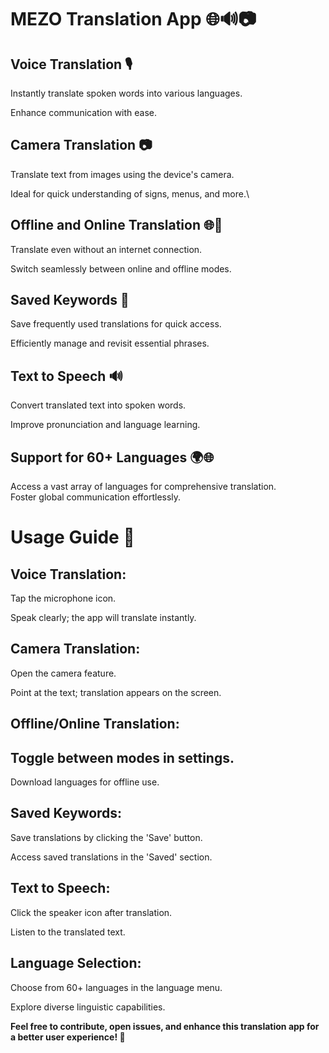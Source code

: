 # MEZO Translation App 🌐🔊📷

## Voice Translation 🎙️

Instantly translate spoken words into various languages.

Enhance communication with ease.

## Camera Translation 📷

Translate text from images using the device's camera.

Ideal for quick understanding of signs, menus, and more.\

## Offline and Online Translation 🌐🔌

Translate even without an internet connection.

Switch seamlessly between online and offline modes.

## Saved Keywords 💾

Save frequently used translations for quick access.

Efficiently manage and revisit essential phrases.

## Text to Speech 🔊

Convert translated text into spoken words.

Improve pronunciation and language learning.

## Support for 60+ Languages 🌍🌐

Access a vast array of languages for comprehensive translation.
\
Foster global communication effortlessly.

# Usage Guide 📘
## Voice Translation:

Tap the microphone icon.

Speak clearly; the app will translate instantly.

## Camera Translation:

Open the camera feature.

Point at the text; translation appears on the screen.

## Offline/Online Translation:

## Toggle between modes in settings.

Download languages for offline use.

## Saved Keywords:

Save translations by clicking the 'Save' button.

Access saved translations in the 'Saved' section.

## Text to Speech:

Click the speaker icon after translation.

Listen to the translated text.

## Language Selection:

Choose from 60+ languages in the language menu.

Explore diverse linguistic capabilities.


**Feel free to contribute, open issues, and enhance this translation app for a better user experience! 🌟**
